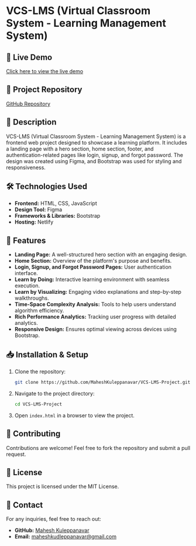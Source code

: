 # VCS-LMS (Virtual Classroom System - Learning Management System)

## 🚀 Live Demo
[Click here to view the live demo](https://vcs-lms.netlify.app/)

## 📂 Project Repository
[GitHub Repository](https://github.com/MaheshKuleppanavar/VCS-LMS-Project)

## 📜 Description
VCS-LMS (Virtual Classroom System - Learning Management System) is a frontend web project designed to showcase a learning platform. It includes a landing page with a hero section, home section, footer, and authentication-related pages like login, signup, and forgot password. The design was created using Figma, and Bootstrap was used for styling and responsiveness.

## 🛠️ Technologies Used
- **Frontend:** HTML, CSS, JavaScript
- **Design Tool:** Figma
- **Frameworks & Libraries:** Bootstrap
- **Hosting:** Netlify

## 🎯 Features
- **Landing Page:** A well-structured hero section with an engaging design.
- **Home Section:** Overview of the platform's purpose and benefits.
- **Login, Signup, and Forgot Password Pages:** User authentication interface.
- **Learn by Doing:** Interactive learning environment with seamless execution.
- **Learn by Visualizing:** Engaging video explanations and step-by-step walkthroughs.
- **Time-Space Complexity Analysis:** Tools to help users understand algorithm efficiency.
- **Rich Performance Analytics:** Tracking user progress with detailed analytics.
- **Responsive Design:** Ensures optimal viewing across devices using Bootstrap.

## 📥 Installation & Setup
1. Clone the repository:
   ```bash
   git clone https://github.com/MaheshKuleppanavar/VCS-LMS-Project.git
   ```
2. Navigate to the project directory:
   ```bash
   cd VCS-LMS-Project
   ```
3. Open `index.html` in a browser to view the project.

## 🤝 Contributing
Contributions are welcome! Feel free to fork the repository and submit a pull request.

## 📜 License
This project is licensed under the MIT License.

## 📩 Contact
For any inquiries, feel free to reach out:
- **GitHub:** [Mahesh Kuleppanavar](https://github.com/MaheshKuleppanavar)
- **Email:** maheshkudleppanavar@gmail.com

